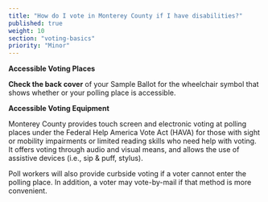 ```yaml
---
title: "How do I vote in Monterey County if I have disabilities?"
published: true
weight: 10
section: "voting-basics"
priority: "Minor"
---
```


**Accessible Voting Places**  

**Check the back cover** of your Sample Ballot for the wheelchair symbol that shows whether or your polling place is accessible.  

**Accessible Voting Equipment**  

Monterey County provides touch screen and electronic voting at polling places under the Federal Help America Vote Act (HAVA) for those with sight or mobility impairments or limited reading skills who need help with voting. It offers voting through audio and visual means, and allows the use of assistive devices (i.e., sip & puff, stylus).  

Poll workers will also provide curbside voting if a voter cannot enter the polling place. In addition, a voter may vote-by-mail if that method is more convenient.  
